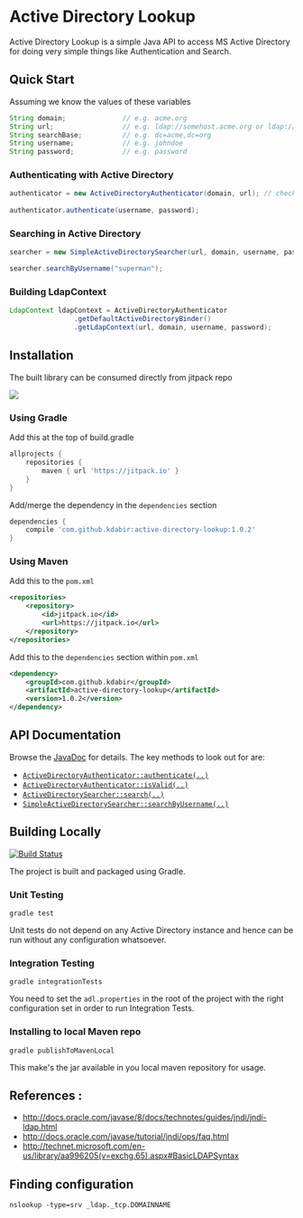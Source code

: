 Active Directory Lookup
=======================

Active Directory Lookup is a simple Java API to access MS Active Directory for doing very simple things like Authentication
and Search.

## Quick Start

Assuming we know the values of these variables 

```java
String domain;              // e.g. acme.org
String url;                 // e.g. ldap://somehost.acme.org or ldap://someotherhost.com
String searchBase;          // e.g. dc=acme,dc=org
String username;            // e.g. johndoe
String password;            // e.g. password
```

### Authenticating with Active Directory

```java
authenticator = new ActiveDirectoryAuthenticator(domain, url); // check out other constructors
    
authenticator.authenticate(username, password);
```

### Searching in Active Directory

```java
searcher = new SimpleActiveDirectorySearcher(url, domain, username, password, searchBase);

searcher.searchByUsername("superman");
```
### Building LdapContext

```java
LdapContext ldapContext = ActiveDirectoryAuthenticator
                .getDefaultActiveDirectoryBinder()
                .getLdapContext(url, domain, username, password);
```

## Installation

The built library can be consumed directly from jitpack repo

[![](https://jitpack.io/v/kdabir/active-directory-lookup.svg)](https://jitpack.io/#kdabir/active-directory-lookup)


### Using Gradle

Add this at the top of build.gradle

```groovy
allprojects {
    repositories {
        maven { url 'https://jitpack.io' }
    }
}
```    
Add/merge the dependency in the `dependencies` section    

```groovy
dependencies {
    compile 'com.github.kdabir:active-directory-lookup:1.0.2'
}
```

### Using Maven

Add this to the `pom.xml`

```xml
<repositories>
    <repository>
        <id>jitpack.io</id>
        <url>https://jitpack.io</url>
    </repository>
</repositories>
```

Add this to the `dependencies` section within `pom.xml`

```xml
<dependency>
    <groupId>com.github.kdabir</groupId>
    <artifactId>active-directory-lookup</artifactId>
    <version>1.0.2</version>
</dependency>
```

## API Documentation

Browse the [JavaDoc](https://jitpack.io/com/github/kdabir/active-directory-lookup/1.0.2/javadoc/) for 
details. The key methods to look out for are: 
  
- [`ActiveDirectoryAuthenticator::authenticate(..)`](https://jitpack.io/com/github/kdabir/active-directory-lookup/1.0.2/javadoc/io/github/kdabir/adl/api/ActiveDirectoryAuthenticator.html#authenticate-java.lang.String-java.lang.String-) 
- [`ActiveDirectoryAuthenticator::isValid(..)`](https://jitpack.io/com/github/kdabir/active-directory-lookup/1.0.2/javadoc/io/github/kdabir/adl/api/ActiveDirectoryAuthenticator.html#isValid-java.lang.String-java.lang.String-)  
- [`ActiveDirectorySearcher::search(..)`](https://jitpack.io/com/github/kdabir/active-directory-lookup/1.0.2/javadoc/io/github/kdabir/adl/api/ActiveDirectorySearcher.html#search-io.github.kdabir.adl.api.filters.SearchFilter-)
- [`SimpleActiveDirectorySearcher::searchByUsername(..)`](https://jitpack.io/com/github/kdabir/active-directory-lookup/1.0.2/javadoc/io/github/kdabir/adl/api/SimpleActiveDirectorySearcher.html#searchByUsername-java.lang.String-)

## Building Locally

[![Build Status](https://travis-ci.org/kdabir/active-directory-lookup.svg)](https://travis-ci.org/kdabir/active-directory-lookup)

The project is built and packaged using Gradle.

### Unit Testing

`gradle test`

Unit tests do not depend on any Active Directory instance and hence can be run without any configuration whatsoever.

### Integration Testing

`gradle integrationTests`

You need to set the `adl.properties` in the root of the project with the right configuration set in order to run Integration
Tests.

### Installing to local Maven repo

`gradle publishToMavenLocal`

This make's the jar available in you local maven repository for usage.


## References :

* http://docs.oracle.com/javase/8/docs/technotes/guides/jndi/jndi-ldap.html
* http://docs.oracle.com/javase/tutorial/jndi/ops/faq.html
* http://technet.microsoft.com/en-us/library/aa996205(v=exchg.65).aspx#BasicLDAPSyntax


## Finding configuration


`nslookup -type=srv _ldap._tcp.DOMAINNAME`
